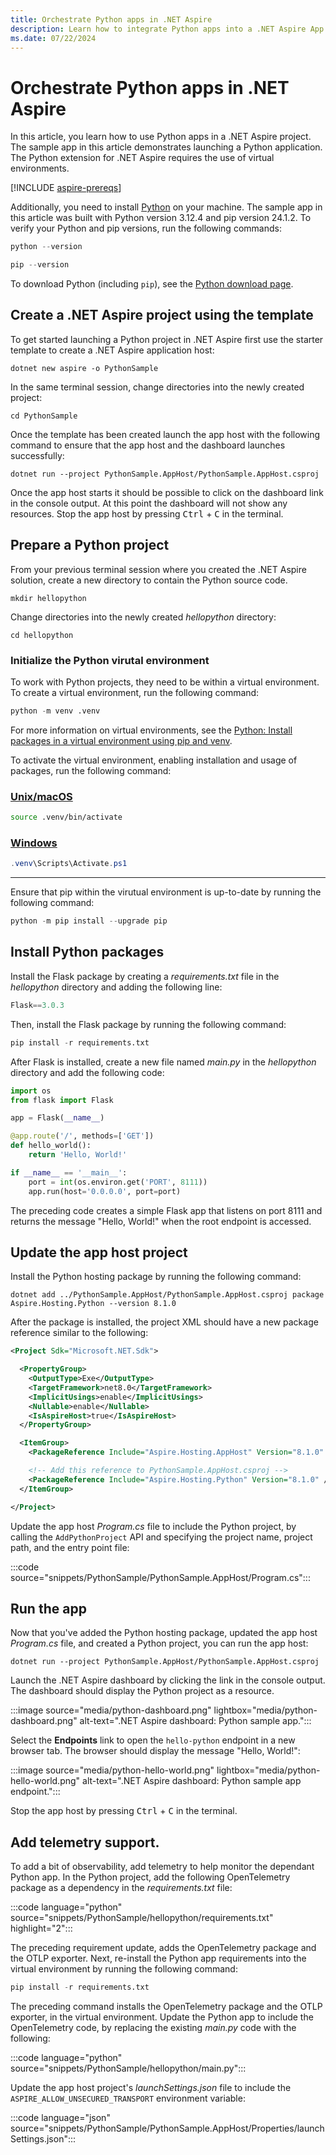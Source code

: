 ```yaml
---
title: Orchestrate Python apps in .NET Aspire
description: Learn how to integrate Python apps into a .NET Aspire App Host project.
ms.date: 07/22/2024
---
```


# Orchestrate Python apps in .NET Aspire

In this article, you learn how to use Python apps in a .NET Aspire project. The sample app in this article demonstrates launching a Python application. The Python extension for .NET Aspire requires the use of virtual environments.

[!INCLUDE [aspire-prereqs](../includes/aspire-prereqs.md)]

Additionally, you need to install [Python](https://www.python.org/downloads) on your machine. The sample app in this article was built with Python version 3.12.4 and pip version 24.1.2. To verify your Python and pip versions, run the following commands:

```python
python --version
```

```python
pip --version
```

To download Python (including `pip`), see the [Python download page](https://www.python.org/downloads).

## Create a .NET Aspire project using the template

To get started launching a Python project in .NET Aspire first use the starter template to create a .NET Aspire application host:

```dotnetcli
dotnet new aspire -o PythonSample
```

In the same terminal session, change directories into the newly created project:

```dotnetcli
cd PythonSample
```

Once the template has been created launch the app host with the following command to ensure that the app host and the dashboard launches successfully:

```dotnetcli
dotnet run --project PythonSample.AppHost/PythonSample.AppHost.csproj
```

Once the app host starts it should be possible to click on the dashboard link in the console output. At this point the dashboard will not show any resources. Stop the app host by pressing <kbd>Ctrl</kbd> + <kbd>C</kbd> in the terminal.

## Prepare a Python project

From your previous terminal session where you created the .NET Aspire solution, create a new directory to contain the Python source code.

```Console
mkdir hellopython
```

Change directories into the newly created _hellopython_ directory:

```Console
cd hellopython
```

### Initialize the Python virutal environment

To work with Python projects, they need to be within a virtual environment. To create a virtual environment, run the following command:

```python
python -m venv .venv
```

For more information on virtual environments, see the [Python: Install packages in a virtual environment using pip and venv](https://packaging.python.org/en/latest/guides/installing-using-pip-and-virtual-environments/).

To activate the virtual environment, enabling installation and usage of packages, run the following command:

### [Unix/macOS](#tab/bash)

```bash
source .venv/bin/activate
```

### [Windows](#tab/powershell)

```powershell
.venv\Scripts\Activate.ps1
```

---

Ensure that pip within the virutual environment is up-to-date by running the following command:

```python
python -m pip install --upgrade pip
```

## Install Python packages

Install the Flask package by creating a _requirements.txt_ file in the _hellopython_ directory and adding the following line:

```python
Flask==3.0.3
```

Then, install the Flask package by running the following command:

```python
pip install -r requirements.txt
```

After Flask is installed, create a new file named _main.py_ in the _hellopython_ directory and add the following code:

```python
import os
from flask import Flask

app = Flask(__name__)

@app.route('/', methods=['GET'])
def hello_world():
    return 'Hello, World!'

if __name__ == '__main__':
    port = int(os.environ.get('PORT', 8111))
    app.run(host='0.0.0.0', port=port)
```

The preceding code creates a simple Flask app that listens on port 8111 and returns the message "Hello, World!" when the root endpoint is accessed.

## Update the app host project

Install the Python hosting package by running the following command:

```dotnetcli
dotnet add ../PythonSample.AppHost/PythonSample.AppHost.csproj package Aspire.Hosting.Python --version 8.1.0
```

After the package is installed, the project XML should have a new package reference similar to the following:

```xml
<Project Sdk="Microsoft.NET.Sdk">

  <PropertyGroup>
    <OutputType>Exe</OutputType>
    <TargetFramework>net8.0</TargetFramework>
    <ImplicitUsings>enable</ImplicitUsings>
    <Nullable>enable</Nullable>
    <IsAspireHost>true</IsAspireHost>
  </PropertyGroup>

  <ItemGroup>
    <PackageReference Include="Aspire.Hosting.AppHost" Version="8.1.0" />

    <!-- Add this reference to PythonSample.AppHost.csproj -->
    <PackageReference Include="Aspire.Hosting.Python" Version="8.1.0" />
  </ItemGroup>

</Project>
```

Update the app host _Program.cs_ file to include the Python project, by calling the `AddPythonProject` API and specifying the project name, project path, and the entry point file:

:::code source="snippets/PythonSample/PythonSample.AppHost/Program.cs":::

## Run the app

Now that you've added the Python hosting package, updated the app host _Program.cs_ file, and created a Python project, you can run the app host:

```dotnetcli
dotnet run --project PythonSample.AppHost/PythonSample.AppHost.csproj
```

Launch the .NET Aspire dashboard by clicking the link in the console output. The dashboard should display the Python project as a resource.

:::image source="media/python-dashboard.png" lightbox="media/python-dashboard.png" alt-text=".NET Aspire dashboard: Python sample app.":::

Select the **Endpoints** link to open the `hello-python` endpoint in a new browser tab. The browser should display the message "Hello, World!":

:::image source="media/python-hello-world.png" lightbox="media/python-hello-world.png" alt-text=".NET Aspire dashboard: Python sample app endpoint.":::

Stop the app host by pressing <kbd>Ctrl</kbd> + <kbd>C</kbd> in the terminal.

## Add telemetry support.

To add a bit of observability, add telemetry to help monitor the dependant Python app. In the Python project, add the following OpenTelemetry package as a dependency in the _requirements.txt_ file:

:::code language="python" source="snippets/PythonSample/hellopython/requirements.txt" highlight="2":::

The preceding requirement update, adds the OpenTelemetry package and the OTLP exporter. Next, re-install the Python app requirements into the virtual environment by running the following command:

```python
pip install -r requirements.txt
```

The preceding command installs the OpenTelemetry package and the OTLP exporter, in the virtual environment. Update the Python app to include the OpenTelemetry code, by replacing the existing _main.py_ code with the following:

:::code language="python" source="snippets/PythonSample/hellopython/main.py":::

Update the app host project's _launchSettings.json_ file to include the `ASPIRE_ALLOW_UNSECURED_TRANSPORT` environment variable:

:::code language="json" source="snippets/PythonSample/PythonSample.AppHost/Properties/launchSettings.json":::
